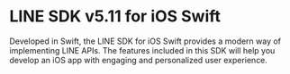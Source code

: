 # LINE SDK v5.11 for iOS Swift

Developed in Swift, the LINE SDK for iOS Swift provides a modern way of implementing LINE APIs. The features included in this SDK will help you develop an iOS app with engaging and personalized user experience.
